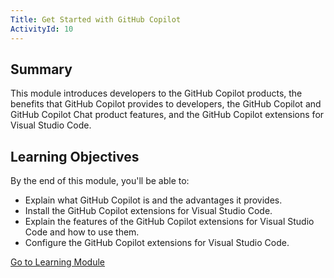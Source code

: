 ```yaml
---
Title: Get Started with GitHub Copilot
ActivityId: 10
---
```


## Summary

This module introduces developers to the GitHub Copilot products, the benefits that GitHub Copilot provides to developers, the GitHub Copilot and GitHub Copilot Chat product features, and the GitHub Copilot extensions for Visual Studio Code.

## Learning Objectives

By the end of this module, you'll be able to:

- Explain what GitHub Copilot is and the advantages it provides.
- Install the GitHub Copilot extensions for Visual Studio Code.
- Explain the features of the GitHub Copilot extensions for Visual Studio Code and how to use them.
- Configure the GitHub Copilot extensions for Visual Studio Code.

[Go to Learning Module](https://learn.microsoft.com/en-us/training/modules/get-started-github-copilot/)

